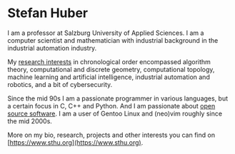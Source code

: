 # Stefan Huber

I am a professor at Salzburg University of Applied Sciences. I am a computer
scientist and mathematician with industrial background in the industrial
automation industry.

My [research interests](https://www.sthu.org/research/) in chronological order
encompassed algorithm theory, computational and discrete geometry,
computational topology, machine learning and artificial intelligence,
industrial automation and robotics, and a bit of cybersecurity.

Since the mid 90s I am a passionate programmer in various languages, but a
certain focus in C, C++ and Python. And I am passionate about [open source
software](https://www.sthu.org/code/noncommercial.html). I am a user of Gentoo
Linux and (neo)vim roughly since the mid 2000s.

More on my bio, research, projects and other interests you can find on
[https://www.sthu.org](https://www.sthu.org).
